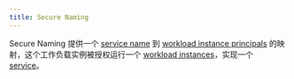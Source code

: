 ```yaml
---
title: Secure Naming
---
```

Secure Naming 提供一个 [service name](/zh/docs/reference/glossary/#service-name) 到 [workload instance principals](/zh/docs/reference/glossary/#workload-instance) 的映射，这个工作负载实例被授权运行一个 [workload instances](/zh/docs/reference/glossary/#workload-instance)，实现一个 [service](/zh/docs/reference/glossary/#service)。
